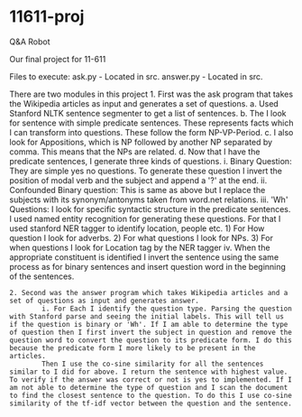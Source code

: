 11611-proj
==========

Q&A Robot

Our final project for 11-611

Files to execute:
ask.py - Located in src.
answer.py - Located in src.

There are two modules in this project
	1. First was the ask program that takes the Wikipedia articles as input and generates a set of questions. 
		a. Used Stanford NLTK sentence segmenter to get a list of sentences. 
		b. The I look for sentence with simple predicate sentences. These represents facts which I can transform into questions. These follow the form NP-VP-Period. 
		c. I also look for Appositions, which is NP followed by another NP separated by comma. This means that the NPs are related. 
		d. Now that I have the predicate sentences, I generate three kinds of questions. 
			i. Binary Question: They are simple yes no questions. To generate these question I invert the position of modal verb and the subject and append a '?' at the end.
			ii. Confounded Binary question: This is same as above but I replace the subjects with its synonym/antonyms taken from word.net relations.
			iii. 'Wh' Questions: I look for specific syntactic structure in the predicate sentences. I used named entity recognition for generating these questions. For that I used stanford NER tagger to identify location, people etc. 
				1) For How question I look for adverbs.
				2) For what questions I look for NPs.
				3) For when questions I look for Location tag by the NER tagger 
			iv. When the appropriate constituent is identified I invert the sentence using the same process as for binary sentences and insert question word in the beginning of the sentences. 
			
	2. Second was the answer program which takes Wikipedia articles and a set of questions as input and generates answer. 
			i. For Each I identify the question type. Parsing the question with Stanford parse and seeing the initial labels. This will tell us if the question is binary or 'Wh'. If I am able to determine the type of question then I first invert the subject in question and remove the question word to convert the question to its predicate form. I do this because the predicate form I more likely to be present in the articles. 
			Then I use the co-sine similarity for all the sentences similar to I did for above. I return the sentence with highest value. To verify if the answer was correct or not is yes to implemented. If I am not able to determine the type of question and I scan the document to find the closest sentence to the question. To do this I use co-sine similarity of the tf-idf vector between the question and the sentence. 
